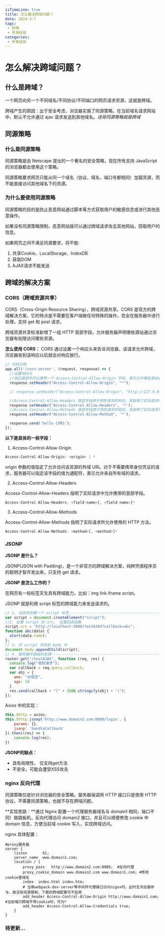 ```yaml
---
isTimeLine: true
title: 怎么解决跨域问题？
date: 2024-3-7
tags:
 - 前端
 - 开发经验
categories:
 - 开发经验
---
```


# 怎么解决跨域问题？

## 什么是跨域？

一个网页向另一个不同域名/不同协议/不同端口的网页请求资源，这就是跨域。

跨域产生的原因：出于安全考虑，浏览器实施了同源策略。在当前域名请求网站中，默认不允许通过 ajax 请求发送到其他域名。*违背同源策略就是跨域*

## 同源策略

### 什么是同源策略

同源策略是由 Netscape 提出的一个著名的安全策略，现在所有支持 JavaScript 的浏览器都会使用这个策略。

同源策略要求网页只能从同一个域名（协议、域名、端口号都相同）加载资源，而不能直接访问其他域名下的资源。

### 为什么要使用同源策略

同源策略的目的是防止恶意网站通过脚本等方式获取用户的敏感信息或进行其他恶意操作。

如果没有同源策略限制，恶意网站就可以通过跨域请求攻击其他网站，窃取用户的信息。

如果网页之间不满足同源要求，将不能:

1. 共享Cookie、LocalStorage、IndexDB
2. 获取DOM
3. AJAX请求不能发送

## 跨域的解决方案

### CORS（跨域资源共享）

CORS（Cross-Origin Resource Sharing），跨域资源共享。CORS 是官方的跨域解决方案，它的特点是不需要在客户端做任何特殊的操作，完全在服务器中进行处理，支持 get 和 post 请求。


跨域资源共享标准新增了一组 HTTP 首部字段，允许服务器声明哪些源站通过浏览器有权限访问哪些资源。

**怎么使用 CORS：** CORS 通过设置一个响应头来告诉浏览器，该请求允许跨域，浏览器收到该响应以后就会对响应放行。

```js
// 代码示例
app.all('/cors-server', (request, response) => {
  //设置响应头
  //响应首部中可以携带一个 Access-Control-Allow-Origin 字段，表示允许哪些源站访问
  response.setHeader("Access-Control-Allow-Origin", "*");

  // response.setHeader("Access-Control-Allow-Origin", "http://127.0.0.1:5500");

  //Access-Control-Allow-Headers 首部字段用于预检请求的响应。其指明了实际请求中允许携带的首部字
  response.setHeader("Access-Control-Allow-Headers", '*');
  //Access-Control-Allow-Methods 首部字段用于预检请求的响应。其指明了实际请求所允许使用的 HTTP
  response.setHeader("Access-Control-Allow-Method", '*');

  response.send('hello CORS');
});
```

**以下是具体的一些字段：**

1. Access-Control-Allow-Origin

```js
Access-Control-Allow-Origin: <origin> | *
```

origin 参数的值指定了允许访问该资源的外域 URI。对于不需要携带身份凭证的请求，服务器可以指定该字段的值为通配符，表示允许来自所有域的请求。

2. Access-Control-Allow-Headers

Access-Control-Allow-Headers 指明了实际请求中允许携带的首部字段。

```js
Access-Control-Allow-Headers: <field-name>[, <field-name>]*
```

3. Access-Control-Allow-Methods

Access-Control-Allow-Methods 指明了实际请求所允许使用的 HTTP 方法。

```js
Access-Control-Allow-Methods: <method>[, <method>]*
```

### JSONP

**JSONP 是什么？**

JSONP(JSON with Padding)，是一个非官方的跨域解决方案，纯粹凭借程序员的聪明才智开发出来，只支持 get 请求。

**JSONP 是怎么工作的？**

在网页有一些标签天生具有跨域能力，比如：img link iframe script。 


JSONP 就是利用 script 标签的跨域能力来发送请求的。

```js
// 1. 动态的创建一个 script 标签------------------------------------------------------------
var script = document.createElement("script");
//2. 设置 script 的 src， 设置回调函数
script.src = "http://localhost:3000/testAJAX?callback=abc";
function abc(data) {
  alert(data.name);
};
// 3. 将 script 添加到 body 中
document.body.appendChild(script);
// 4. 服务器中路由的处理------------------------------------------------------
router.get("/testAJAX", function (req, res) {
  console.log("收到请求");
  var callback = req.query.callback;
  var obj = {
    ame: "孙悟空",
    age: 18
  }
  res.send(callback + "(" + JSON.stringify(obj) + ")");
});
```

Axios 中的实现：

```js
this.$http = axios;
this.$http.jsonp('http://www.domain2.com:8080/login', {
    params: {},
    jsonp: 'handleCallback'
}).then((res) => {
    console.log(res); 
})
```

**JSONP的缺点：**

- 具有局限性， 仅支持get方法
- 不安全，可能会遭受XSS攻击

### nginx 反向代理

同源策略仅是针对浏览器的安全策略。服务器端调用 HTTP 接口只是使用 HTTP 协议，不需要同源策略，也就不存在跨域问题。

**实现思路：**通过 Nginx 配置一个代理服务器域名与 domain1 相同，端口不同）做跳板机，反向代理访问 domain2 接口，并且可以顺便修改 cookie 中 domain 信息，方便当前域 cookie 写入，实现跨域访问。

nginx 具体配置：

```text
#proxy服务器
server {
    listen       81;
    server_name  www.domain1.com;
    location / {
        proxy_pass   http://www.domain2.com:8080;  #反向代理
        proxy_cookie_domain www.domain2.com www.domain1.com; #修改cookie里域名
        index  index.html index.htm;
        # 当用webpack-dev-server等中间件代理接口访问nignx时，此时无浏览器参与，故没有同源限制，下面的跨域配置可不启用
        add_header Access-Control-Allow-Origin http://www.domain1.com;  #当前端只跨域不带cookie时，可为*
        add_header Access-Control-Allow-Credentials true;
    }
}
```

### 待更新...


